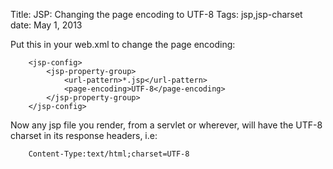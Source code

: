 Title: JSP: Changing the page encoding to UTF-8
Tags: jsp,jsp-charset
date: May 1, 2013

Put this in your web.xml to change the page encoding:

		<jsp-config>
			<jsp-property-group>
				<url-pattern>*.jsp</url-pattern>
				<page-encoding>UTF-8</page-encoding>
			</jsp-property-group>
		</jsp-config> 

Now any jsp file you render, from a servlet or wherever, will have the UTF-8 charset in its response headers, i.e:

		Content-Type:text/html;charset=UTF-8
